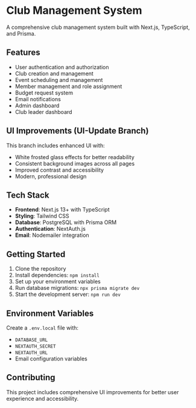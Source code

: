 # Club Management System

A comprehensive club management system built with Next.js, TypeScript, and Prisma.

## Features

- User authentication and authorization
- Club creation and management
- Event scheduling and management
- Member management and role assignment
- Budget request system
- Email notifications
- Admin dashboard
- Club leader dashboard

## UI Improvements (UI-Update Branch)

This branch includes enhanced UI with:
- White frosted glass effects for better readability
- Consistent background images across all pages
- Improved contrast and accessibility
- Modern, professional design

## Tech Stack

- **Frontend**: Next.js 13+ with TypeScript
- **Styling**: Tailwind CSS
- **Database**: PostgreSQL with Prisma ORM
- **Authentication**: NextAuth.js
- **Email**: Nodemailer integration

## Getting Started

1. Clone the repository
2. Install dependencies: `npm install`
3. Set up your environment variables
4. Run database migrations: `npx prisma migrate dev`
5. Start the development server: `npm run dev`

## Environment Variables

Create a `.env.local` file with:
- `DATABASE_URL`
- `NEXTAUTH_SECRET`
- `NEXTAUTH_URL`
- Email configuration variables

## Contributing

This project includes comprehensive UI improvements for better user experience and accessibility.
